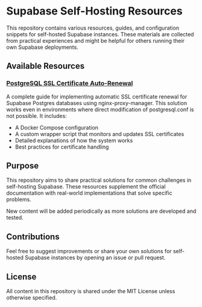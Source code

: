 # Supabase Self-Hosting Resources

This repository contains various resources, guides, and configuration snippets for self-hosted Supabase instances. These materials are collected from practical experiences and might be helpful for others running their own Supabase deployments.

## Available Resources

### [PostgreSQL SSL Certificate Auto-Renewal](postgres-ssl-certificate.md)

A complete guide for implementing automatic SSL certificate renewal for Supabase Postgres databases using nginx-proxy-manager. This solution works even in environments where direct modification of postgresql.conf is not possible. It includes:

- A Docker Compose configuration
- A custom wrapper script that monitors and updates SSL certificates 
- Detailed explanations of how the system works
- Best practices for certificate handling

## Purpose

This repository aims to share practical solutions for common challenges in self-hosting Supabase. These resources supplement the official documentation with real-world implementations that solve specific problems.

New content will be added periodically as more solutions are developed and tested.

## Contributions

Feel free to suggest improvements or share your own solutions for self-hosted Supabase instances by opening an issue or pull request.

## License

All content in this repository is shared under the MIT License unless otherwise specified.
